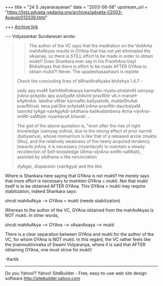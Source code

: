 +++
title = "24 S Jayanarayanan"
date = "2003-08-08"
upstream_url = "https://lists.advaita-vedanta.org/archives/advaita-l/2003-August/012039.html"

+++
[Archive link](https://lists.advaita-vedanta.org/archives/advaita-l/2003-August/012039.html)

--- Vidyasankar Sundaresan <svidyasankar at hotmail.com> wrote:
> 
> >The author of the VC says that the meditation on the VedAnta
> mahAvAkyas
> >results in GYAna that has not yet eliminated the vAsanas, so there
> is
> >STILL effort to be made in order to obtain mukti!! Does Shankara
> ever
> >say in his PrasthAna trayI BhAshhyas that there is effort to be made
> >AFTER GYAna to obtain mukti?! Never. The upadeshasaahasrii is
> replete
> 
> Check the concluding lines of bRhadAraNyaka bhAshya 1.4.7 -
> 
> yady apy evaM SarIrAbdhakasya karmaNo niyata-phalatvAt
> samyag-jnAna-prAptAv 
> apy avaSyaM-bhAvinI-pravRttir vA.n-manaH-kAyAnAm. labdha-vRtter
> karmaNo 
> balIyastvAt, mukteShvAdi pravRttivat. tena pakShe prAptaM 
> jnAna-pravRtti-daurbalyaM. tasmAd
> tyAga-vairAgyAdi-sAdhana-balAvalambena 
> Atma-vijnAna-smRti-saMtatir niyantavyA bhavati ...
> 
> The gist of the above quotation is, "even after the rise of right
> knowledge 
> (samyag-jnAna), due to the strong effect of prior karmA (balIyastva),
> whose 
> momentum is like that of a released arrow (mukta iShu), and the
> relatively 
> weakness of the newly acquired tendency towards jnAna, it is
> necessary 
> (niyantavyA) to maintain a steady recollection of Self-knowledge 
> (Atma-vijnAna-smRti-saMtati), assisted by sAdhana-s like renunciation
> 
> (tyAga), dispassion (vairAgya) and the like.
> 

Where is Shankara here saying that GYAna is not mukti? He merely says
that more effort is necessary to *maintain* GYAna = mukti. Not that
mukti itself is to be obtained AFTER GYAna. This GYAna = mukti may
require stabilization, indeed Shankara says:

shruti mahAvAkya --> GYAna = mukti (needs stabilization)

Whereas to the author of the VC, GYAna obtained from the mahAvAkyas is
NOT mukti. In other words,

shruti mahAvAkya --> GYAna --> vAsanAxaya --> mukti

There is a clear separation between GYAna and mukti for the author of
the VC, for whom GYAna is NOT mukti. In this regard, the VC rather
feels like the jIvanmuktiviveka of Swami Vidyaranya, where it is said
that AFTER obtaining GYAna, one must strive for mukti! 

-Kartik

__________________________________
Do you Yahoo!?
Yahoo! SiteBuilder - Free, easy-to-use web site design software
http://sitebuilder.yahoo.com

